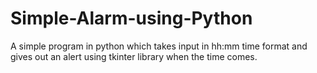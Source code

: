 # Simple-Alarm-using-Python
A simple program in python which takes input in hh:mm time format and gives out an alert using tkinter library when the time comes.
